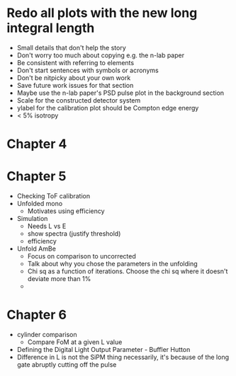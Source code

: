 # Redo all plots with the new long integral length

- Small details that don't help the story
- Don't worry too much about copying e.g. the n-lab paper
- Be consistent with referring to elements
- Don't start sentences with symbols or acronyms
- Don't be nitpicky about your own work
- Save future work issues for that section
- Maybe use the n-lab paper's PSD pulse plot in the background section
- Scale for the constructed detector system
- ylabel for the calibration plot should be Compton edge energy
- < 5% isotropy

# Chapter 4

# Chapter 5
- Checking ToF calibration
- Unfolded mono
	- Motivates using efficiency
- Simulation
	- Needs L vs E
	- show spectra (justify threshold)
	- efficiency
- Unfold AmBe
	- Focus on comparison to uncorrected
	- Talk about why you chose the parameters in the unfolding
	- Chi sq as a function of iterations. Choose the chi sq where it doesn't deviate more than 1%
	- 



# Chapter 6
- cylinder comparison
	- Compare FoM at a given L value
- Defining the Digital Light Output Parameter - Buffler Hutton
- Difference in L is not the SiPM thing necessarily, it's because of the long gate abruptly cutting off the pulse